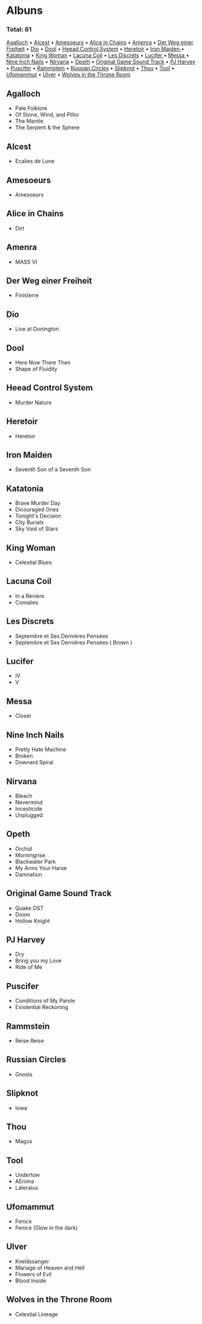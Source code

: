 
# Albuns 

### Total: 61

[Agalloch](#Agalloch) •
[Alcest](#Alcest) •
[Amesoeurs](#Amesoeurs) •
[Alice in Chains](#Alice-in-Chains) •
[Amenra](#Amenra) •
[Der Weg einer Freiheit](#Der-Weg-einer-Freiheit) •
[Dio](#Dio) •
[Dool](#Dool) •
[Heead Control System](#Heead-Control-System) •
[Heretoir](#Heretoir) •
[Iron Maiden ](#Iron-Maiden) •
[Katatonia](#Katatonia) •
[King Woman](#King-Woman) •
[Lacuna Coil](#Lacuna-Coil) •
[Les Discrets](#Les-Discrets) •
[Lucifer ](#Lucifer) •
[Messa ](#Messa) •
[Nine Inch Nails](#Nine-Inch-Nails) •
[Nirvana](#Nirvana) •
[Opeth](#Opeth) •
[Original Game Sound Track](#Original-Game-Sound-Track) •
[PJ Harvey](#PJ-Harvey) •
[Puscifer](#Puscifer) •
[Rammstein](#Rammstein) •
[Russian Circles](#Russian-Circles) •
[Slipknot](#Slipknot) •
[Thou](#Thou) •
[Tool](#Tool) •
[Ufomammut](#Ufomammut) •
[Ulver](#Ulver) •
[Wolves in the Throne Room](#Wolves-in-the-Throne-Room)

## Agalloch

* Pale Folklore
* Of Stone, Wind, and Pillor
* The Mantle
* The Serpent & the Sphere

## Alcest

* Ecalies de Lune

## Amesoeurs

* Amesoeurs

## Alice in Chains

* Dirt

## Amenra

* MASS VI 

## Der Weg einer Freiheit

* Finisterre

## Dio

* Live at Donington 
  
## Dool

* Here Now There Then
* Shape of Fluidity

## Heead Control System

* Murder Nature

## Heretoir

* Heretoir

## Iron Maiden 

* Seventh Son of a Seventh Son

## Katatonia

* Brave Murder Day
* Dicouraged Ones
* Tonight's Decision
* City Burials
* Sky Void of Stars

## King Woman

* Celestial Blues 

## Lacuna Coil

* In a Reviere
* Comalies

## Les Discrets

* Septembre et Ses Dernières Pensées 
* Septembre et Ses Dernières Pensées ( Brown )

## Lucifer 

* IV
* V

## Messa

* Closer

## Nine Inch Nails

* Pretty Hate Machine
* Broken
* Downard Spiral 

## Nirvana

* Bleach
* Nevermind
* Incesticide
* Unplugged

## Opeth

* Orchid
* Morningrise
* Blackwater Park
* My Arms Your Harse
* Damnation

## Original Game Sound Track

* Quake OST
* Doom
* Hollow Knight

## PJ Harvey

* Dry
* Bring you my Love
* Ride of Me

## Puscifer

* Conditions of My Parole
* Existential Reckoning

## Rammstein

* Reise Reise

## Russian Circles

* Gnosis

## Slipknot

* Iowa

## Thou

* Magus

## Tool

* Undertow
* AEnima
* Lateralus

## Ufomammut

* Fenice
* Fenice (Glow in the dark)

## Ulver

* Kveldssanger
* Mariage of Heaven and Hell 
* Flowers of Evil
* Blood Inside

## Wolves in the Throne Room

* Celestial Lineage

